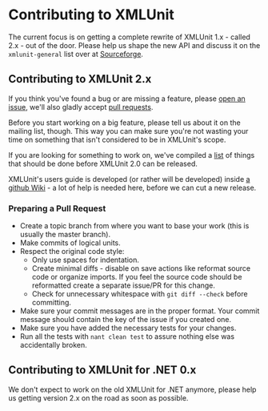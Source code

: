 Contributing to XMLUnit
=======================

The current focus is on getting a complete rewrite of XMLUnit 1.x -
called 2.x - out of the door.  Please help us shape the new API and
discuss it on the `xmlunit-general` list over at
[Sourceforge](http://sourceforge.net/p/xmlunit/mailman/?source=navbar).

Contributing to XMLUnit 2.x
---------------------------

If you think you've found a bug or are missing a feature, please
[open an issue](https://github.com/xmlunit/xmlunit.net/issues), we'll
also gladly accept
[pull requests](https://github.com/xmlunit/xmlunit.net/pulls).

Before you start working on a big feature, please tell us about it on
the mailing list, though.  This way you can make sure you're not
wasting your time on something that isn't considered to be in
XMLUnit's scope.

If you are looking for something to work on, we've compiled a
[list](https://github.com/xmlunit/xmlunit/HELP_WANTED.md) of things
that should be done before XMLUnit 2.0 can be released.

XMLUnit's users guide is developed (or rather will be developed)
inside [a github Wiki](https://github.com/xmlunit/user-guide/wiki) -
a lot of help is needed here, before we can cut a new release.

### Preparing a Pull Request

+ Create a topic branch from where you want to base your work (this is
  usually the master branch).
+ Make commits of logical units.
+ Respect the original code style:
  + Only use spaces for indentation.
  + Create minimal diffs - disable on save actions like reformat
    source code or organize imports. If you feel the source code
    should be reformatted create a separate issue/PR for this change.
  + Check for unnecessary whitespace with `git diff --check` before committing.
+ Make sure your commit messages are in the proper format. Your commit
  message should contain the key of the issue if you created one.
+ Make sure you have added the necessary tests for your changes.
+ Run all the tests with `nant clean test` to assure nothing else was
  accidentally broken.

Contributing to XMLUnit for .NET 0.x
------------------------------------

We don't expect to work on the old XMLUnit for .NET anymore, please
help us getting version 2.x on the road as soon as possible.
